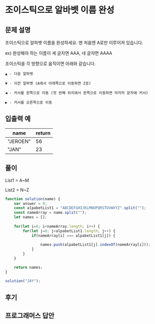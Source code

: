 # 조이스틱으로 알바벳 이름 완성

## 문제 설명
조이스틱으로 알파벳 이름을 완성하세요. 맨 처음엔 A로만 이루어져 있습니다.

ex) 완성해야 하는 이름이 세 글자면 AAA, 네 글자면 AAAA

조이스틱을 각 방향으로 움직이면 아래와 같습니다.

`▲ - 다음 알파벳`

`▼ - 이전 알파벳 (A에서 아래쪽으로 이동하면 Z로)`

`◀ - 커서를 왼쪽으로 이동 (첫 번째 위치에서 왼쪽으로 이동하면 마지막 문자에 커서)`

`▶ - 커서를 오른쪽으로 이동`

## 입출력 예
|name|return|
|---|---|
|"JEROEN"|56|
|"JAN"|23|

## 풀이
List1 = A~M

List2 = N~Z

```js
function solution(name) {
    var answer = 0;
    const alpabetList1 = "ABCDEFGHIJKLMNOPQRSTUVWXYZ".split("");
    const nameArray = name.split("");
    let names = [];
    
    for(let i=0; i<nameArray.length; i++) {
        for(let j=0; j<alpabetList1.length; j++) {
            if(nameArray[i] === alpabetList1[j]) {
                
                names.push(alpabetList1[j].indexOf(nameArray[i]));
            }
        }
    }

    return names;
}

solution("JAY");
```

## 후기


## 프로그래머스 답안


